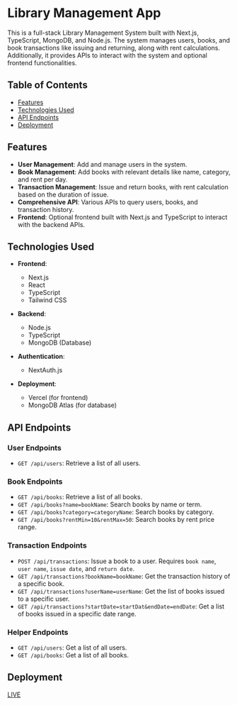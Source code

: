 # Library Management App

This is a full-stack Library Management System built with Next.js, TypeScript, MongoDB, and Node.js. The system manages users, books, and book transactions like issuing and returning, along with rent calculations. Additionally, it provides APIs to interact with the system and optional frontend functionalities.

## Table of Contents

- [Features](#features)
- [Technologies Used](#technologies-used)
- [API Endpoints](#api-endpoints)
- [Deployment](#deployment)

## Features

- **User Management**: Add and manage users in the system.
- **Book Management**: Add books with relevant details like name, category, and rent per day.
- **Transaction Management**: Issue and return books, with rent calculation based on the duration of issue.
- **Comprehensive API**: Various APIs to query users, books, and transaction history.
- **Frontend**: Optional frontend built with Next.js and TypeScript to interact with the backend APIs.

## Technologies Used

- **Frontend**: 
  - Next.js
  - React
  - TypeScript
  - Tailwind CSS
  
- **Backend**:
  - Node.js
  - TypeScript
  - MongoDB (Database)
  
- **Authentication**:
  - NextAuth.js

- **Deployment**: 
  - Vercel (for frontend)
  - MongoDB Atlas (for database)

## API Endpoints

### User Endpoints

- `GET /api/users`: Retrieve a list of all users.

### Book Endpoints

- `GET /api/books`: Retrieve a list of all books.
- `GET /api/books?name=bookName`: Search books by name or term.
- `GET /api/books?category=categoryName`: Search books by category.
- `GET /api/books?rentMin=10&rentMax=50`: Search books by rent price range.

### Transaction Endpoints

- `POST /api/transactions`: Issue a book to a user. Requires `book name`, `user name`, `issue date`, and `return date`.
- `GET /api/transactions?bookName=bookName`: Get the transaction history of a specific book.
- `GET /api/transactions?userName=userName`: Get the list of books issued to a specific user.
- `GET /api/transactions?startDate=startDat&endDate=endDate`: Get a list of books issued in a specific date range.

### Helper Endpoints

- `GET /api/users`: Get a list of all users.
- `GET /api/books`: Get a list of all books.

## Deployment
[LIVE](https://library-management-app-fzn.vercel.app/)
